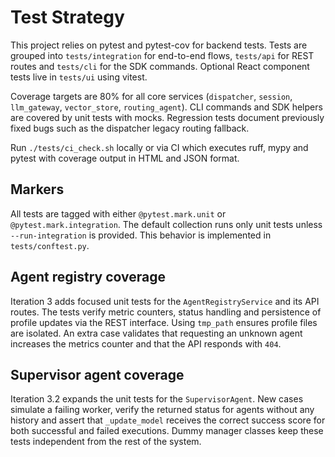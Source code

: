 # Test Strategy

This project relies on pytest and pytest-cov for backend tests. Tests are grouped into
`tests/integration` for end-to-end flows, `tests/api` for REST routes and `tests/cli`
for the SDK commands. Optional React component tests live in `tests/ui` using vitest.

Coverage targets are 80% for all core services (`dispatcher`, `session`,
`llm_gateway`, `vector_store`, `routing_agent`). CLI commands and SDK helpers are
covered by unit tests with mocks. Regression tests document previously fixed bugs
such as the dispatcher legacy routing fallback.

Run `./tests/ci_check.sh` locally or via CI which executes ruff, mypy and pytest
with coverage output in HTML and JSON format.

## Markers

All tests are tagged with either `@pytest.mark.unit` or `@pytest.mark.integration`. The default collection
runs only unit tests unless `--run-integration` is provided. This behavior is implemented in `tests/conftest.py`.

## Agent registry coverage

Iteration 3 adds focused unit tests for the `AgentRegistryService` and its API routes. The tests verify
metric counters, status handling and persistence of profile updates via the REST interface.
Using `tmp_path` ensures profile files are isolated.
An extra case validates that requesting an unknown agent increases the metrics counter and that the API responds with `404`.

## Supervisor agent coverage

Iteration 3.2 expands the unit tests for the `SupervisorAgent`. New cases
simulate a failing worker, verify the returned status for agents without any
history and assert that `_update_model` receives the correct success score for
both successful and failed executions. Dummy manager classes keep these tests
independent from the rest of the system.
